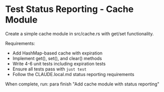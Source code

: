 # Test Status Reporting - Cache Module

Create a simple cache module in src/cache.rs with get/set functionality.

Requirements:
- Add HashMap-based cache with expiration
- Implement get(), set(), and clear() methods
- Write 4-6 unit tests including expiration tests
- Ensure all tests pass with `just test`
- Follow the CLAUDE.local.md status reporting requirements

When complete, run: para finish "Add cache module with status reporting"